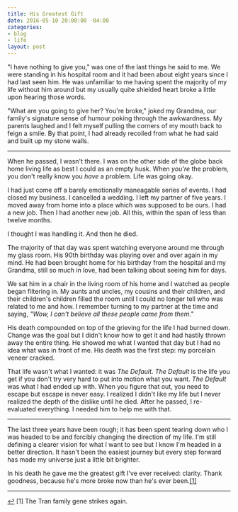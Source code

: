```yaml
---
title: His Greatest Gift
date: 2016-05-10 20:00:00 -04:00
categories:
- blog
- life
layout: post
---
```


"I have nothing to give you," was one of the last things he said to me. We were standing in his hospital room and it had been about eight years since I had last seen him. He was unfamiliar to me having spent the majority of my life without him around but my usually quite shielded heart broke a little upon hearing those words. 

"What are you going to give her? You're broke," joked my Grandma, our family's signature sense of humour poking through the awkwardness. My parents laughed and I felt myself pulling the corners of my mouth back to feign a smile. By that point, I had already recoiled from what he had said and built up my stone walls.

<hr class="small">

When he passed, I wasn't there. I was on the other side of the globe back home living life as best I could as an empty husk. When *you're* the problem, you don't really know you *have* a problem. Life was going okay.

I had just come off a barely emotionally maneagable series of events. I had closed my business. I cancelled a wedding. I left my partner of five years. I moved away from home into a place which was supposed to be ours. I had a new job. Then I had another new job. All this, within the span of less than twelve months.

I thought I was handling it. And then he died.

The majority of that day was spent watching everyone around me through my glass room. His 90th birthday was playing over and over again in my mind. He had been brought home for his birthday from the hospital and my Grandma, still so much in love, had been talking about seeing him for days.

We sat him in a chair in the living room of his home and I watched as people began filtering in. My aunts and uncles, my cousins and their children, and their children's children filled the room until I could no longer tell who was related to me and how. I remember turning to my partner at the time and saying, *"Wow, I can't believe all these people came from them."*

His death compounded on top of the grieving for the life I had burned down. Change was the goal but I didn't know how to get it and had hastily thrown away the entire thing. He showed me what I wanted that day but I had no idea what was in front of me. His death was the first step: my porcelain veneer cracked.

That life wasn't what I wanted: it was *The Default*. *The Default* is the life you get if you don't try very hard to put into motion what you want. *The Default* was what I had ended up with. When you figure that out, you need to escape but escape is never easy. I realized I didn't like my life but I never realized the depth of the dislike until he died. After he passed, I re-evaluated everything. I needed him to help me with that.

<hr class="small">

The last three years have been rough; it has been spent tearing down who I was headed to be and forcibly changing the direction of my life. I'm still defining a clearer vision for what I want to see but I know I'm headed in a better direction. It hasn't been the easiest journey but every step forward has made my universe just a little bit brighter.

In his death he gave me the greatest gift I've ever received: clarity. Thank goodness, because he's more broke now than he's ever been.<a id="anchor-1" href="#note-1" class="fieldnotes-anchor">[1]</a>

<hr class="small">

<div class="fieldnotes">
    <p id="note-1"><a href="#anchor-1" class="footnote-back">&#8617;&#xFE0E;</a> <span class="footnote">[1]</span> The Tran family gene strikes again.</p>
</div>

